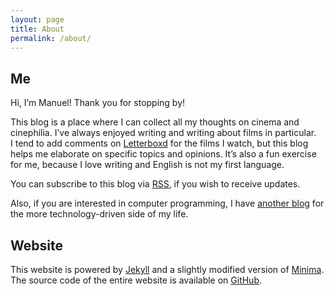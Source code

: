 ```yaml
---
layout: page
title: About
permalink: /about/
---
```


## Me

Hi, I’m Manuel! Thank you for stopping by!

This blog is a place where I can collect all my thoughts on cinema and
cinephilia. I’ve always enjoyed writing and writing about films in particular.
I tend to add comments on [Letterboxd](https://letterboxd.com/muberti/) for the
films I watch, but this blog helps me elaborate on specific topics and opinions.
It’s also a fun exercise for me, because I love writing and English is not my
first language.

You can subscribe to this blog via [RSS](https://www.filmsinwords.eu/feed.xml),
if you wish to receive updates.

Also, if you are interested in computer programming, I have [another
blog](https://manuel-uberti.github.io/) for the more technology-driven side of
my life.

## Website

This website is powered by [Jekyll](https://jekyllrb.com/) and a slightly
modified version of [Minima](https://github.com/jekyll/minima). The source code
of the entire website is available on
[GitHub](https://github.com/manuel-uberti/filmsinwords).
